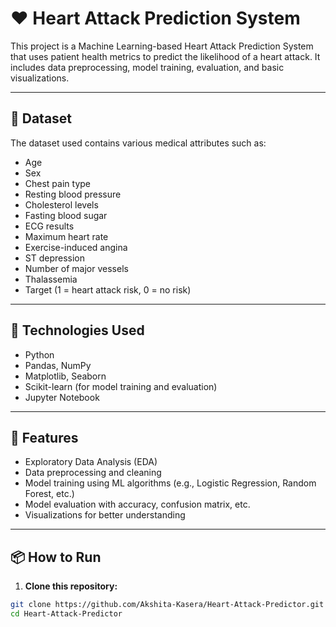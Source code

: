 # ❤️ Heart Attack Prediction System

This project is a Machine Learning-based Heart Attack Prediction System that uses patient health metrics to predict the likelihood of a heart attack. It includes data preprocessing, model training, evaluation, and basic visualizations.

---

## 📁 Dataset

The dataset used contains various medical attributes such as:

- Age  
- Sex  
- Chest pain type  
- Resting blood pressure  
- Cholesterol levels  
- Fasting blood sugar  
- ECG results  
- Maximum heart rate  
- Exercise-induced angina  
- ST depression  
- Number of major vessels  
- Thalassemia  
- Target (1 = heart attack risk, 0 = no risk)  

---

## 🧠 Technologies Used

- Python  
- Pandas, NumPy  
- Matplotlib, Seaborn  
- Scikit-learn (for model training and evaluation)  
- Jupyter Notebook  

---

## 🚀 Features

- Exploratory Data Analysis (EDA)  
- Data preprocessing and cleaning  
- Model training using ML algorithms (e.g., Logistic Regression, Random Forest, etc.)  
- Model evaluation with accuracy, confusion matrix, etc.  
- Visualizations for better understanding  

---

## 📦 How to Run

1. **Clone this repository:**

```bash
git clone https://github.com/Akshita-Kasera/Heart-Attack-Predictor.git
cd Heart-Attack-Predictor
